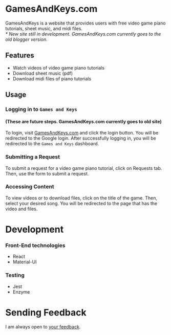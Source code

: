 # GamesAndKeys.com

GamesAndKeys is a website that provides users with free video game piano tutorials, sheet music, and midi files.<br />
<i>* New site still in development. GamesAndKeys.com currently goes to the old blogger version.</i>

## Features

* Watch videos of video game piano tutorials
* Download sheet music (pdf)
* Download midi files of piano tutorials

## Usage

### Logging in to `Games and Keys`
#### (These are future steps. GamesAndKeys.com currently goes to old site)
To login, visit [GamesAndKeys.com](http://www.gamesandkeys.com) and click the login button. You will be redirected to the Google login. After successfully logging in, you will be redirected to the `Games and Keys` dashboard.

### Submitting a Request

To submit a request for a video game piano tutorial, click on Requests tab. Then, use the form to submit a request.

### Accessing Content

To view videos or to download files, click on the title of the game. Then, select your desired song. You will be redirected to the page that has the video and files.

# Development

### Front-End technologies

* React
* Material-UI

### Testing

* Jest
* Enzyme

# Sending Feedback

I am always open to [your feedback](https://github.com/MightyJoeW/gamesandkeys-webapp/issues).
